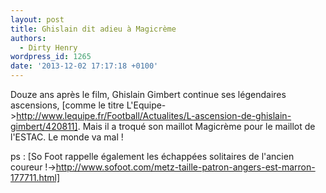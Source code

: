 ```yaml
---
layout: post
title: Ghislain dit adieu à Magicrème
authors:
  - Dirty Henry
wordpress_id: 1265
date: '2013-12-02 17:17:18 +0100'
---
```

Douze ans après le film, Ghislain Gimbert continue ses légendaires ascensions, [comme le titre L'Equipe->http://www.lequipe.fr/Football/Actualites/L-ascension-de-ghislain-gimbert/420811]. Mais il a troqué son maillot Magicrème pour le maillot de l'ESTAC. Le monde va mal !

ps : [So Foot rappelle également les échappées solitaires de l'ancien coureur !->http://www.sofoot.com/metz-taille-patron-angers-est-marron-177711.html]
